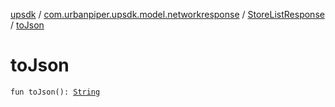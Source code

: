 [upsdk](../../index.md) / [com.urbanpiper.upsdk.model.networkresponse](../index.md) / [StoreListResponse](index.md) / [toJson](./to-json.md)

# toJson

`fun toJson(): `[`String`](https://kotlinlang.org/api/latest/jvm/stdlib/kotlin/-string/index.html)